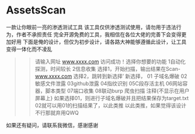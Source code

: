 # AssetsScan
一款让你眼前一亮的渗透测试工具
该工具仅供渗透测试使用，请勿用于违法行为，作者不承担责任
完全开源免费的工具，我相信在各位大佬的完善下会变得更加好用
下面是俺的设计，但仅为初步设计，请各路大神能够遵循此设计，让工具变得一体化而不凌乱

>>请输入网址
>>www.xxxx.com
>>访问成功！选择你想要的功能
>>1自动化探测，时间较长
>>2信息收集
>>选择1，开始扫描，输出结果在Scan-www.xxxx.com
>>选择2，跳转到新选择’
>>新选择，
>>01 子域名爆破
>>02 敏感文件泄露
>>03github泄露
>>04指纹识别
>>05C段存活主机
>>06网站容器，脚本类型
>>07端口收集
>>08联动burp 爬虫扫描
>>注释{不显示在用户屏幕上}
>>如果选择01，则进行子域名爆破并且把结果保存为target.txt
>>02就可以用01的扫描结果了，以此类推
>>以此类推，如果觉得该设计不行那就弃用QWQ

如果还有疑问，请联系我微信，感谢感谢 
